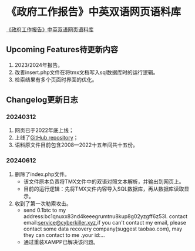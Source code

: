 # 《政府工作报告》中英双语网页语料库
[《政府工作报告》中英双语网页语料库](www.corpuses.com.cn)


## Upcoming Features待更新内容
1. 2023/2024年报告。
2. 改善insert.php文件在将tmx文档写入sql数据库时的运行逻辑。
3. 检索结果有多个页面时界面的优化。


## Changelog更新日志

### 20240312
1. 网页已于2022年底上线；
2. 上线了[GitHub repository](https://github.com/liuzeyi11/PRCGovernmentWorkReportCorpus)；
3. 语料原文件目前包含2008—2022十五年间共十五份。


### 20240612
1. 删除了index.php文件。
   - 该文件原本负责将TMX文件中的双语对照文本解析，并输出到网页上。
   - 目前的运行逻辑：先将TMX文件内容导入SQL数据库，再从数据库读取显示。
2. 收到了第一次勒索攻击。
   - send 0.1btc to my address:bc1qnuxx83nd4keeegrumtnu8kup8g02yzgff6z53l. contact email:service@cyberkiller.xyz,if you can't contact my email, please contact some data recovery company(suggest taobao.com), may they can contact to me .your id:...
   - 通过重装XAMPP已解决该问题。 
